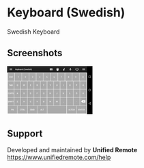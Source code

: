 # Keyboard (Swedish)
Swedish Keyboard

## Screenshots
<img src="screen.png" width="200" />

## Support
Developed and maintained by **Unified Remote**  
https://www.unifiedremote.com/help
